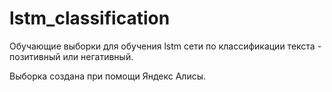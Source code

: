# lstm_classification
Обучающие выборки для обучения lstm сети по классификации текста - позитивный или негативный.

Выборка создана при помощи Яндекс Алисы.

